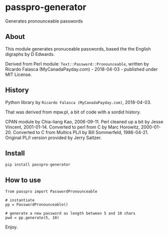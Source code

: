 # passpro-generator
Generates pronounceable passwords

## About
This module generates pronuceable passwords, based the the English digraphs by D Edwards.

Derived from Perl module: `Text::Password::Pronounceable`, written by Ricardo Falasca (MyCanadaPayday.com) - 2018-04-03 - published under MIT License.

## History
Python library by `Ricardo Falasca (MyCanadaPayday.com)`, 2018-04-03.

That was derived from mpw.pl, a bit of code with a sordid history.

CPAN module by Chia-liang Kao, 2006-09-11.
Perl cleaned up a bit by Jesse Vincent, 2001-01-14.
Converted to perl from C by Marc Horowitz, 2000-01-20.
Converted to C from Multics PL/I by Bill Sommerfeld, 1986-04-21.
Original PL/I version provided by Jerry Saltzer.

## Install

```
pip install passpro-generator
```

## How to use
```
from passpro import PasswordPronounceable

# instantiate
pp = PasswordPronounceable()

# generate a new password as length between 5 and 10 chars
pwd = pp.generate(5, 10)
```

Enjoy.
